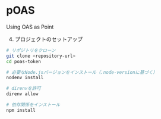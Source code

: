 # pOAS
Using OAS as Point

4. プロジェクトのセットアップ
```bash
# リポジトリをクローン
git clone <repository-url>
cd poas-token

# 必要なNode.jsバージョンをインストール（.node-versionに基づく）
nodenv install

# direnvを許可
direnv allow

# 依存関係をインストール
npm install
```
